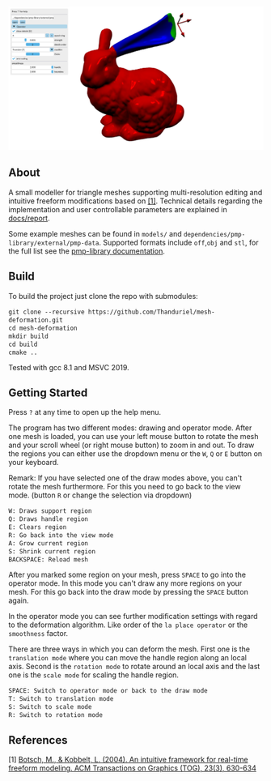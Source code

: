 <img src="/mesh-deformation.png?raw=true">

## About
A small modeller for triangle meshes supporting multi-resolution editing and intuitive freeform modifications based on [\[1\]](#references). Technical details regarding the implementation and user controllable parameters are explained in [docs/report](docs/report.pdf).

Some example meshes can be found in `models/` and `dependencies/pmp-library/external/pmp-data`.
Supported formats include `off`,`obj` and `stl`, for the full list see the  [pmp-library documentation](http://www.pmp-library.org/classpmp_1_1_surface_mesh.html#ab76e687f8e2ba74cb6d5918fc43caf36).

## Build
To build the project just clone the repo with submodules:

    git clone --recursive https://github.com/Thanduriel/mesh-deformation.git
	cd mesh-deformation
	mkdir build
	cd build
	cmake ..

Tested with gcc 8.1 and MSVC 2019.

## Getting Started

Press `?` at any time to open up the help menu.

The program has two different modes: drawing and operator mode.
After one mesh is loaded, you can use your left mouse button to rotate the mesh and your scroll wheel (or right mouse button) to zoom in and out.
To draw the regions you can either use the dropdown menu or the `W`, `Q` or `E` button on your keyboard.

Remark: If you have selected one of the draw modes above, you can't rotate the mesh furthermore. For this you need to go back to the view mode. (button `R` or change the selection via dropdown)

	W: Draws support region
	Q: Draws handle region
	E: Clears region
	R: Go back into the view mode
	A: Grow current region
	S: Shrink current region
	BACKSPACE: Reload mesh

After you marked some region on your mesh, press `SPACE` to go into the operator mode. In this mode you can't draw any more regions on your mesh. For this go back into the draw mode by pressing the `SPACE` button again.

In the operator mode you can see further modification settings with regard to the deformation algorithm. Like order of the `la place operator` or the `smoothness` factor.

There are three ways in which you can deform the mesh. First one is the `translation mode` where you can move the handle region along an local axis. Second is the `rotation mode` to rotate around an local axis and the last one is the `scale mode` for scaling the handle region.

	SPACE: Switch to operator mode or back to the draw mode
	T: Switch to translation mode
	S: Switch to scale mode
	R: Switch to rotation mode

## References
\[1\] [Botsch, M., & Kobbelt, L. (2004). An intuitive framework for real-time freeform modeling. ACM Transactions on Graphics (TOG), 23(3), 630-634](https://graphics.uni-bielefeld.de/downloads/publications/2004/sg04.pdf)